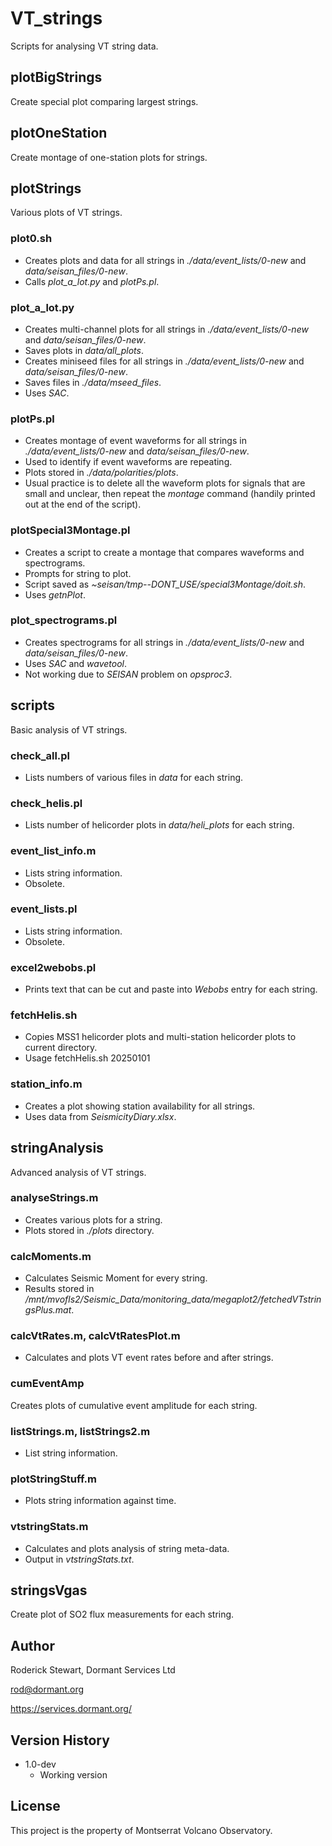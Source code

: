 # VT_strings

Scripts for analysing VT string data.

## plotBigStrings

Create special plot comparing largest strings.

## plotOneStation

Create montage of one-station plots for strings.

## plotStrings

Various plots of VT strings.

### plot0.sh

- Creates plots and data for all strings in *./data/event_lists/0-new* and *data/seisan_files/0-new*.
- Calls *plot_a_lot.py* and *plotPs.pl*.

### plot_a_lot.py

* Creates multi-channel plots for all strings in *./data/event_lists/0-new* and *data/seisan_files/0-new*.
* Saves plots in *data/all_plots*.
* Creates miniseed files for all strings in *./data/event_lists/0-new* and *data/seisan_files/0-new*.
* Saves files in *./data/mseed_files*.
* Uses *SAC*.

### plotPs.pl

* Creates montage of event waveforms for all strings in *./data/event_lists/0-new* and *data/seisan_files/0-new*.
* Used to identify if event waveforms are repeating.
* Plots stored in *./data/polarities/plots*.
* Usual practice is to delete all the waveform plots for signals that are small and unclear, then repeat the *montage* command (handily printed out at the end of the script).

### plotSpecial3Montage.pl

* Creates a script to create a montage that compares waveforms and spectrograms.
* Prompts for string to plot.
* Script saved as *~seisan/tmp--DONT_USE/special3Montage/doit.sh*.
* Uses *getnPlot*.

### plot_spectrograms.pl

* Creates spectrograms  for all strings in *./data/event_lists/0-new* and *data/seisan_files/0-new*.
* Uses *SAC* and *wavetool*.
* Not working due to *SEISAN* problem on *opsproc3*.

## scripts

Basic analysis of VT strings.

### check_all.pl

* Lists numbers of various files in *data* for each string.

### check_helis.pl

* Lists number of helicorder plots in *data/heli_plots* for each string.

### event_list_info.m

* Lists string information.
* Obsolete.

### event_lists.pl

* Lists string information.
* Obsolete.

### excel2webobs.pl

* Prints text that can be cut and paste into *Webobs* entry for each string.

### fetchHelis.sh

* Copies MSS1 helicorder plots and multi-station helicorder plots to current directory.
* Usage fetchHelis.sh 20250101

### station_info.m

* Creates a plot showing station availability for all strings.
* Uses data from *SeismicityDiary.xlsx*.

## stringAnalysis

Advanced analysis of VT strings.

### analyseStrings.m

* Creates various plots for a string.
* Plots stored in *./plots* directory.

### calcMoments.m

* Calculates Seismic Moment for every string.
* Results stored in */mnt/mvofls2/Seismic_Data/monitoring_data/megaplot2/fetchedVTstringsPlus.mat*.

### calcVtRates.m, calcVtRatesPlot.m

* Calculates and plots VT event rates before and after strings.

### cumEventAmp

Creates plots of cumulative event amplitude for each string.
 
### listStrings.m, listStrings2.m

* List string information.

### plotStringStuff.m

* Plots string information against time.
 
### vtstringStats.m

* Calculates and plots analysis of string meta-data.
* Output in *vtstringStats.txt*.

## stringsVgas

Create plot of SO2 flux measurements for each string.

## Author

Roderick Stewart, Dormant Services Ltd

rod@dormant.org

https://services.dormant.org/

## Version History

* 1.0-dev
    * Working version

## License

This project is the property of Montserrat Volcano Observatory.
